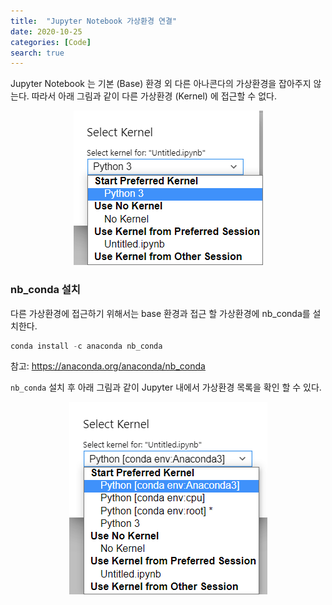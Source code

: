 ```yaml
---
title:  "Jupyter Notebook 가상환경 연결"
date: 2020-10-25
categories: [Code]
search: true
---
```

Jupyter Notebook 는 기본 (Base) 환경 외 다른 아나콘다의 가상환경을 잡아주지 않는다. 따라서 아래 그림과 같이 다른 가상환경 (Kernel) 에 접근할 수 없다.
<center><img src="/assets/images/code/2020-10-25-jupyter_notebook_kernel_1.png"></center>

### nb_conda 설치
다른 가상환경에 접근하기 위해서는 base 환경과 접근 할 가상환경에 nb_conda를 설치한다.

```powershell
conda install -c anaconda nb_conda
```

참고: <a href="https://anaconda.org/anaconda/nb_conda">https://anaconda.org/anaconda/nb_conda</a>

`nb_conda` 설치 후 아래 그림과 같이 Jupyter 내에서 가상환경 목록을 확인 할 수 있다.

<center><img src="/assets/images/code/2020-10-25-jupyter_notebook_kernel_2.png"></center>